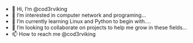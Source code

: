 - 👋 Hi, I’m @cod3rviking
- 👀 I’m interested in computer network and programing...
- 🌱 I’m currently learning Linux and Python to begin with....
- 💞️ I’m looking to collaborate on projects to help me grow in these fields...
- 📫 How to reach me @cod3rviking 

<!---
cod3rviking/cod3rviking is a ✨ special ✨ repository because its `README.md` (this file) appears on your GitHub profile.
You can click the Preview link to take a look at your changes.
--->
